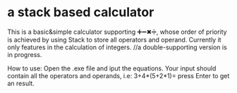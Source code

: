 # a stack based calculator
This is a basic&amp;simple calculator supporting ➕➖✖➗, whose order of priority is achieved by using Stack to store all operators and operand. Currently it only features in the calculation of integers. //a double-supporting version is in progress.

How to use:
Open the .exe file and iput the equations. 
Your input should contain all the operators and operands, i.e: 3+4*(5+2*1)=
press Enter to get an result.
